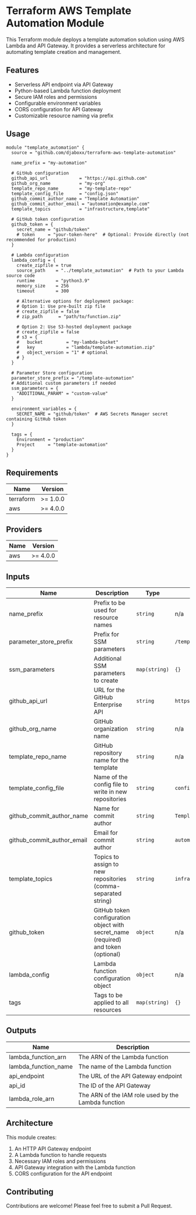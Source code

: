 # Terraform AWS Template Automation Module

This Terraform module deploys a template automation solution using AWS Lambda and API Gateway. It provides a serverless architecture for automating template creation and management.

## Features

- Serverless API endpoint via API Gateway
- Python-based Lambda function deployment
- Secure IAM roles and permissions
- Configurable environment variables
- CORS configuration for API Gateway
- Customizable resource naming via prefix

## Usage

```hcl
module "template_automation" {
  source = "github.com/djaboxx/terraform-aws-template-automation"

  name_prefix = "my-automation"
  
  # GitHub configuration
  github_api_url            = "https://api.github.com"
  github_org_name           = "my-org"
  template_repo_name        = "my-template-repo"
  template_config_file      = "config.json"
  github_commit_author_name = "Template Automation"
  github_commit_author_email = "automation@example.com"
  template_topics           = "infrastructure,template"
  
  # GitHub token configuration
  github_token = {
    secret_name = "github/token"
    # token     = "your-token-here"  # Optional: Provide directly (not recommended for production)
  }
  
  # Lambda configuration
  lambda_config = {
    create_zipfile = true
    source_path    = "../template_automation"  # Path to your Lambda source code
    runtime        = "python3.9"
    memory_size    = 256
    timeout        = 300
    
    # Alternative options for deployment package:
    # Option 1: Use pre-built zip file
    # create_zipfile = false
    # zip_path      = "path/to/function.zip"
    
    # Option 2: Use S3-hosted deployment package
    # create_zipfile = false
    # s3 = {
    #   bucket         = "my-lambda-bucket"
    #   key            = "lambda/template-automation.zip"
    #   object_version = "1" # optional
    # }
  }
  
  # Parameter Store configuration 
  parameter_store_prefix = "/template-automation"
  # Additional custom parameters if needed
  ssm_parameters = {
    "ADDITIONAL_PARAM" = "custom-value"
  }

  environment_variables = {
    SECRET_NAME = "github/token"  # AWS Secrets Manager secret containing GitHub token
  }

  tags = {
    Environment = "production"
    Project     = "template-automation"
  }
}
```

## Requirements

| Name | Version |
|------|---------|
| terraform | >= 1.0.0 |
| aws | >= 4.0.0 |

## Providers

| Name | Version |
|------|---------|
| aws | >= 4.0.0 |

## Inputs

| Name | Description | Type | Default | Required |
|------|-------------|------|---------|:--------:|
| name_prefix | Prefix to be used for resource names | `string` | n/a | yes |
| parameter_store_prefix | Prefix for SSM parameters | `string` | `/template-automation` | no |
| ssm_parameters | Additional SSM parameters to create | `map(string)` | `{}` | no |
| github_api_url | URL for the GitHub Enterprise API | `string` | `https://api.github.com` | no |
| github_org_name | GitHub organization name | `string` | n/a | yes |
| template_repo_name | GitHub repository name for the template | `string` | n/a | yes |
| template_config_file | Name of the config file to write in new repositories | `string` | `config.json` | no |
| github_commit_author_name | Name for commit author | `string` | `Template Automation` | no |
| github_commit_author_email | Email for commit author | `string` | `automation@example.com` | no |
| template_topics | Topics to assign to new repositories (comma-separated string) | `string` | `infrastructure` | no |
| github_token | GitHub token configuration object with secret_name (required) and token (optional) | `object` | n/a | yes |
| lambda_config | Lambda function configuration object | `object` | n/a | yes |
| tags | Tags to be applied to all resources | `map(string)` | `{}` | no |

## Outputs

| Name | Description |
|------|-------------|
| lambda_function_arn | The ARN of the Lambda function |
| lambda_function_name | The name of the Lambda function |
| api_endpoint | The URL of the API Gateway endpoint |
| api_id | The ID of the API Gateway |
| lambda_role_arn | The ARN of the IAM role used by the Lambda function |

## Architecture

This module creates:
1. An HTTP API Gateway endpoint
2. A Lambda function to handle requests
3. Necessary IAM roles and permissions
4. API Gateway integration with the Lambda function
5. CORS configuration for the API endpoint

## Contributing

Contributions are welcome! Please feel free to submit a Pull Request.
